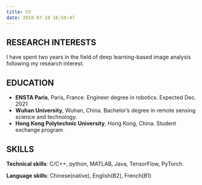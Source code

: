 ```yaml
---
title: CV
date: 2018-07-18 16:59:47
---
```


## RESEARCH INTERESTS

I have spent two years in the field of deep learning-based image analysis following my research interest.

## EDUCATION

- **ENSTA Paris**, Paris, France.  Engineer degree in robotics. Expected Dec. 2021
- **Wuhan University**, Wuhan, China.  Bachelor’s degree in remote sensing science and  technology.
- **Hong Kong Polytechnic University**, Hong Kong, China. Student exchange program

## SKILLS

**Technical skills**: C/C++, python, MATLAB, Java, TensorFlow, PyTorch.

**Language skills**: Chinese(native), English(B2), French(B1)